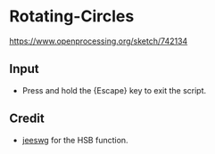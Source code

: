 # Rotating-Circles

https://www.openprocessing.org/sketch/742134

## Input
- Press and hold the {Escape} key to exit the script.

## Credit
- [jeeswg](https://www.autohotkey.com/boards/viewtopic.php?t=44375) for the HSB function.
